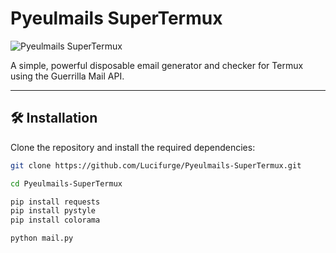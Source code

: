 # Pyeulmails SuperTermux

![Pyeulmails SuperTermux](https://img.shields.io/badge/Pyeulmails--SuperTermux-blue?style=flat-square&logo=python)

A simple, powerful disposable email generator and checker for Termux using the Guerrilla Mail API.

---

## 🛠 Installation

Clone the repository and install the required dependencies:

```bash
git clone https://github.com/Lucifurge/Pyeulmails-SuperTermux.git

cd Pyeulmails-SuperTermux

pip install requests
pip install pystyle 
pip install colorama

python mail.py

